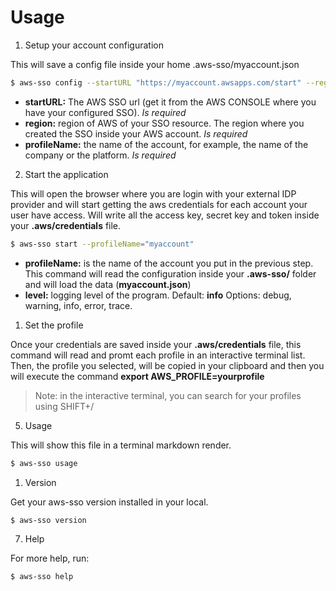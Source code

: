 # Usage

1. Setup your account configuration

This will save a config file inside your home .aws-sso/myaccount.json

```bash
$ aws-sso config --startURL "https://myaccount.awsapps.com/start" --region us-east-1 --profileName="myaccount"
```
* **startURL:** The AWS SSO url (get it from the AWS CONSOLE where you have your configured SSO). *Is required*
* **region:** region of AWS of your SSO resource. The region where you created the SSO inside your AWS account. *Is required*
* **profileName:** the name of the account, for example, the name of the company or the platform. *Is required*

2. Start the application

This will open the browser where you are login with your external IDP provider and will start getting the aws credentials for each account your user have access. Will write all the access key, secret key and token inside your **.aws/credentials** file.

```bash
$ aws-sso start --profileName="myaccount"
```

* **profileName:** is the name of the account you put in the previous step. This command will read the configuration inside your **.aws-sso/** folder and will load the data (**myaccount.json**)
* **level:** logging level of the program. Default: **info** Options: debug, warning, info, error, trace.

1. Set the profile

Once your credentials are saved inside your **.aws/credentials** file, this command will read and promt each profile in an interactive terminal list. Then, the profile you selected, will be copied in your clipboard and then you will execute the command **export AWS_PROFILE=yourprofile**

> Note: in the interactive terminal, you can search for your profiles using SHIFT+/

5. Usage 

This will show this file in a terminal markdown render.

```bash
$ aws-sso usage
```

1. Version

Get your aws-sso version installed in your local.

```bash
$ aws-sso version
```

7. Help

For more help, run:

```bash
$ aws-sso help
```